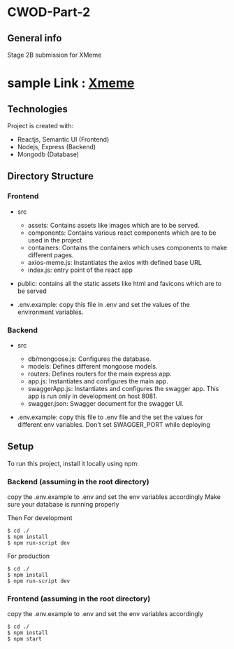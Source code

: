 # CWOD-Part-2

## General info
Stage 2B submission for XMeme
# sample Link : [Xmeme](https://xmeme-stream.netlify.app/)
	
## Technologies
Project is created with:

* Reactjs, Semantic UI (Frontend)
* Nodejs, Express (Backend)
* Mongodb (Database)

## Directory Structure

### Frontend

* src
  * assets: Contains assets like images which are to be served.
  * components: Contains various react components which are to be used in the project
  * containers: Contains the containers which uses components to make different pages.
  * axios-meme.js: Instantiates the axios with defined base URL
  * index.js: entry point of the react app
  
* public: contains all the static assets like html and favicons which are to be served
* .env.example: copy this file in .env and set the values of the environment variables.

### Backend
* src
  * db/mongoose.js: Configures the database.
  * models: Defines different mongoose models.
  * routers: Defines routers for the main express app.
  * app.js: Instantiates and configures the main app.
  * swaggerApp.js: Instantiates and configures the swagger app. This app is run only in development on host 8081.
  * swagger.json: Swagger document for the swagger UI.
  
* .env.example: copy this file to .env file and the set the values for different env variables. Don't set SWAGGER_PORT while deploying
  
## Setup
To run this project, install it locally using npm:

### Backend (assuming in the root directory)

copy the .env.example to .env and set the env variables accordingly
Make sure your database is running properly

Then
For development
```
$ cd ./
$ npm install
$ npm run-script dev
```

For production
```
$ cd ./
$ npm install
$ npm run-script dev
```

### Frontend (assuming in the root directory)

copy the .env.example to .env and set the env variables accordingly

```
$ cd ./
$ npm install
$ npm start
```
